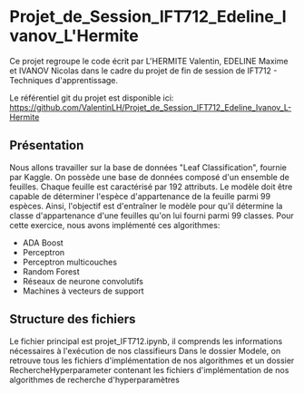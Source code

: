 # Projet_de_Session_IFT712_Edeline_Ivanov_L'Hermite
 
Ce projet regroupe le code écrit par L'HERMITE Valentin, EDELINE Maxime et IVANOV Nicolas dans le cadre du projet de fin de session de IFT712 - Techniques d'apprentissage.


Le référentiel git du projet est disponible ici:
https://github.com/ValentinLH/Projet_de_Session_IFT712_Edeline_Ivanov_L-Hermite 

## Présentation

Nous allons travailler sur la base de données "Leaf Classification", fournie par Kaggle. On possède une base de données composé d'un ensemble de feuilles. Chaque feuille est caractérisé par 192 attributs. Le modèle doit être capable de déterminer l'espèce d'appartenance de la feuille parmi 99 espèces. Ainsi, l'objectif est d'entraîner le modèle pour qu'il détermine la classe d'appartenance d'une feuilles qu'on lui fourni parmi 99 classes.
Pour cette exercice, nous avons implémenté ces algorithmes:
- ADA Boost
- Perceptron
- Perceptron multicouches
- Random Forest
- Réseaux de neurone convolutifs
- Machines à vecteurs de support

## Structure des fichiers

Le fichier principal est projet_IFT712.ipynb, il comprends les informations nécessaires à l'exécution de nos classifieurs
Dans le dossier Modele, on retrouve tous les fichiers d'implémentation de nos algorithmes et un dossier RechercheHyperparameter contenant les fichiers d'implémentation de nos algorithmes de recherche d'hyperparamètres